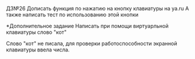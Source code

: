 ДЗ№26
Дописать функция по нажатию на кнопку клавиатуры на ya.ru
А также написать тест по использованию этой кнопки

*Дополнительное задание
Написать при помощи виртуарльной клавиатуры слово "кот"

Слово "кот" не писала, для проверки работоспособности экранной клавиатуры ввела числа.
